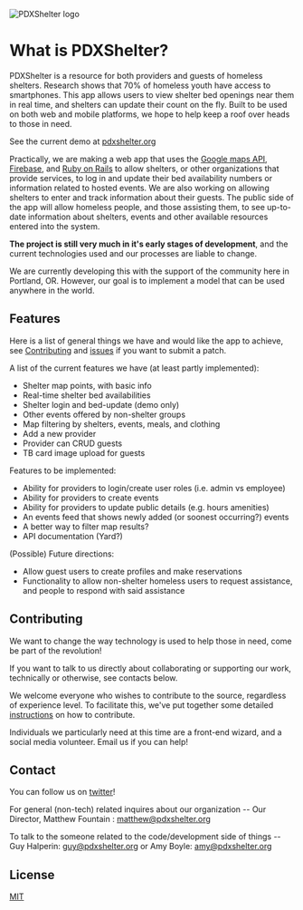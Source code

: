 ![PDXShelter logo](img/pdxsheltericon.png "Never doubt that a small group of thoughtful, committed, citizens can change the world. Indeed, it is the only thing that ever has.")

What is PDXShelter?
===================

PDXShelter is a resource for both providers and guests of homeless shelters. Research shows that 70% of homeless youth have access to smartphones. This app allows users to view shelter bed openings near them in real time, and shelters can update their count on the fly. Built to be used on both web and mobile platforms, we hope to help keep a roof over heads to those in need.

See the current demo at [pdxshelter.org](https://www.pdxshelter.org/)

Practically, we are making a web app that uses the [Google maps API](https://developers.google.com/maps/web/), [Firebase](https://www.firebase.com/), and [Ruby on Rails](http://rubyonrails.org/) to allow shelters, or other organizations that provide services, to log in and update their bed availability numbers or information related to hosted events. We are also working on allowing shelters to enter and track information about their guests. The public side of the app will allow homeless people, and those assisting them, to see up-to-date information about shelters, events and other available resources entered into the system.

**The project is still very much in it's early stages of development**, and the current technologies used and our processes are liable to change.

We are currently developing this with the support of the community here in Portland, OR. However, our goal is to implement a model that can be used anywhere in the world.

Features
----------

Here is a list of general things we have and would like the app to achieve, see <a href="#Contributing">Contributing</a> and [issues](https://github.com/geh4y8/pdxshelters/issues) if you want to submit a patch.

A list of the current features we have (at least partly implemented):

* Shelter map points, with basic info
* Real-time shelter bed availabilities
* Shelter login and bed-update (demo only)
* Other events offered by non-shelter groups
* Map filtering by shelters, events, meals, and clothing
* Add a new provider
* Provider can CRUD guests
* TB card image upload for guests


Features to be implemented:

* Ability for providers to login/create user roles (i.e. admin vs employee)
* Ability for providers to create events
* Ability for providers to update public details (e.g. hours amenities)
* An events feed that shows newly added (or soonest occurring?) events
* A better way to filter map results?
* API documentation (Yard?)

(Possible) Future directions:

* Allow guest users to create profiles and make reservations
* Functionality to allow non-shelter homeless users to request assistance, and people to respond with said assistance

Contributing
------------

We want to change the way technology is used to help those in need, come be part of the revolution!

If you want to talk to us directly about collaborating or supporting our work, technically or otherwise, see contacts below.

We welcome everyone who wishes to contribute to the source, regardless of experience level. To facilitate this, we've put together some detailed [instructions](contributing.md) on how to contribute.

Individuals we particularly need at this time are a front-end wizard, and a social media volunteer. Email us if you can help!

Contact
--------

You can follow us on [twitter](http://twitter.com/pdxshelter)!

For general (non-tech) related inquires about our organization -- Our Director, Matthew Fountain : matthew@pdxshelter.org

To talk to the someone related to the code/development side of things -- Guy Halperin: guy@pdxshelter.org or Amy Boyle: amy@pdxshelter.org

License
-------
[MIT](LICENSE.txt)

